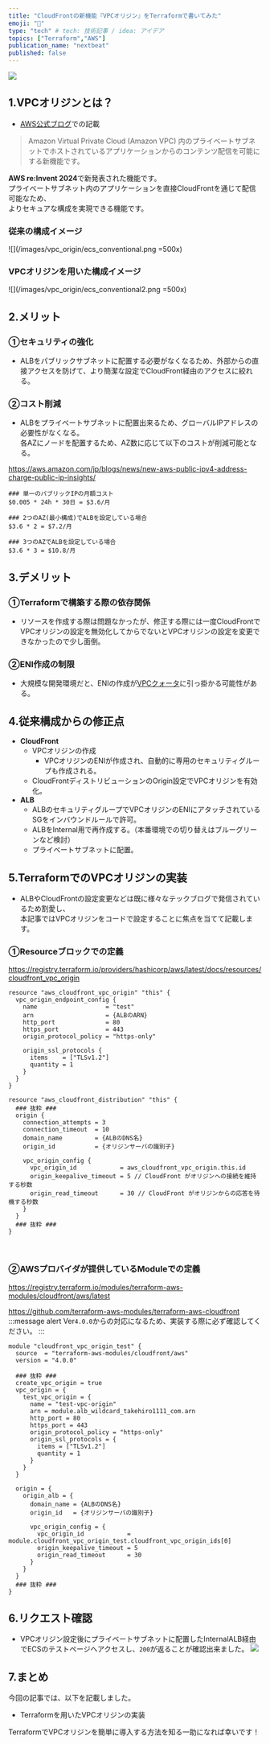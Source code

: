 ```yaml
---
title: "CloudFrontの新機能『VPCオリジン』をTerraformで書いてみた"
emoji: "📝"
type: "tech" # tech: 技術記事 / idea: アイデア
topics: ["Terraform","AWS"]
publication_name: "nextbeat"
published: false
---
```

![](/images/terraform_logo.png)

## 1.VPCオリジンとは？
- [AWS公式ブログ](https://aws.amazon.com/jp/blogs/news/introducing-amazon-cloudfront-vpc-origins-enhanced-security-and-streamlined-operations-for-your-applications/)での記載
> Amazon Virtual Private Cloud (Amazon VPC) 内のプライベートサブネットでホストされているアプリケーションからのコンテンツ配信を可能にする新機能です。

**AWS re:Invent 2024**で新発表された機能です。  
プライベートサブネット内のアプリケーションを直接CloudFrontを通じて配信可能なため、  
よりセキュアな構成を実現できる機能です。

### 従来の構成イメージ
![](/images/vpc_origin/ecs_conventional.png  =500x)

### VPCオリジンを用いた構成イメージ
![](/images/vpc_origin/ecs_conventional2.png  =500x)

## 2.メリット
### ①セキュリティの強化
- ALBをパブリックサブネットに配置する必要がなくなるため、外部からの直接アクセスを防げて、より簡潔な設定でCloudFront経由のアクセスに絞れる。

### ②コスト削減
- ALBをプライベートサブネットに配置出来るため、グローバルIPアドレスの必要性がなくなる。    
各AZにノードを配置するため、AZ数に応じて以下のコストが削減可能となる。

https://aws.amazon.com/jp/blogs/news/new-aws-public-ipv4-address-charge-public-ip-insights/

```txt:GIPのコスト試算
### 単一のパブリックIPの月額コスト
$0.005 * 24h * 30日 = $3.6/月

### 2つのAZ(最小構成)でALBを設定している場合
$3.6 * 2 = $7.2/月

### 3つのAZでALBを設定している場合
$3.6 * 3 = $10.8/月
```

## 3.デメリット
### ①Terraformで構築する際の依存関係
- リソースを作成する際は問題なかったが、修正する際には一度CloudFrontでVPCオリジンの設定を無効化してからでないとVPCオリジンの設定を変更できなかったので少し面倒。

### ②ENI作成の制限
- 大規模な開発環境だと、ENIの作成が[VPCクォータ](https://docs.aws.amazon.com/ja_jp/vpc/latest/userguide/amazon-vpc-limits.html#vpc-limits-enis)に引っ掛かる可能性がある。

## 4.従来構成からの修正点
- **CloudFront**
  - VPCオリジンの作成
    - VPCオリジンのENIが作成され、自動的に専用のセキュリティグループも作成される。
  - CloudFrontディストリビューションのOrigin設定でVPCオリジンを有効化。
- **ALB**
  - ALBのセキュリティグループでVPCオリジンのENIにアタッチされているSGをインバウンドルールで許可。
  - ALBをInternal用で再作成する。（本番環境での切り替えはブルーグリーンなど検討）
  - プライベートサブネットに配置。

## 5.TerraformでのVPCオリジンの実装
- ALBやCloudFrontの設定変更などは既に様々なテックブログで発信されているため割愛し、    
本記事ではVPCオリジンをコードで設定することに焦点を当てて記載します。

### ①Resourceブロックでの定義
https://registry.terraform.io/providers/hashicorp/aws/latest/docs/resources/cloudfront_vpc_origin
```hcl
resource "aws_cloudfront_vpc_origin" "this" {
  vpc_origin_endpoint_config {
    name                   = "test"
    arn                    = {ALBのARN}
    http_port              = 80
    https_port             = 443
    origin_protocol_policy = "https-only"

    origin_ssl_protocols {
      items    = ["TLSv1.2"]
      quantity = 1
    }
  }
}

resource "aws_cloudfront_distribution" "this" {
  ### 抜粋 ###
  origin {
    connection_attempts = 3
    connection_timeout  = 10
    domain_name         = {ALBのDNS名}
    origin_id           = {オリジンサーバの識別子}

    vpc_origin_config {
      vpc_origin_id            = aws_cloudfront_vpc_origin.this.id
      origin_keepalive_timeout = 5 // CloudFront がオリジンへの接続を維持する秒数
      origin_read_timeout      = 30 // CloudFront がオリジンからの応答を待機する秒数
    }
  }
  ### 抜粋 ###
}

```

&nbsp;
### ②AWSプロバイダが提供しているModuleでの定義
https://registry.terraform.io/modules/terraform-aws-modules/cloudfront/aws/latest

https://github.com/terraform-aws-modules/terraform-aws-cloudfront
:::message alert
Ver`4.0.0`からの対応になるため、実装する際に必ず確認してください。
:::

```hcl
module "cloudfront_vpc_origin_test" {
  source  = "terraform-aws-modules/cloudfront/aws"
  version = "4.0.0"

  ### 抜粋 ###
  create_vpc_origin = true
  vpc_origin = {
    test_vpc_origin = {
      name = "test-vpc-origin"
      arn = module.alb_wildcard_takehiro1111_com.arn
      http_port = 80
      https_port = 443
      origin_protocol_policy = "https-only"
      origin_ssl_protocols = {
        items = ["TLSv1.2"]
        quantity = 1
      }
    }
  }

  origin = {
    origin_alb = {
      domain_name = {ALBのDNS名}
      origin_id   = {オリジンサーバの識別子}

      vpc_origin_config = {
        vpc_origin_id            = module.cloudfront_vpc_origin_test.cloudfront_vpc_origin_ids[0]
        origin_keepalive_timeout = 5
        origin_read_timeout      = 30
      }
    }
  }
  ### 抜粋 ###
}

```

## 6.リクエスト確認
- VPCオリジン設定後にプライベートサブネットに配置したInternalALB経由でECSのテストページへアクセスし、`200`が返ることが確認出来ました。
![](/images/vpc_origin/cdn.png)


## 7.まとめ
今回の記事では、以下を記載しました。

- Terraformを用いたVPCオリジンの実装

TerraformでVPCオリジンを簡単に導入する方法を知る一助になれば幸いです！
